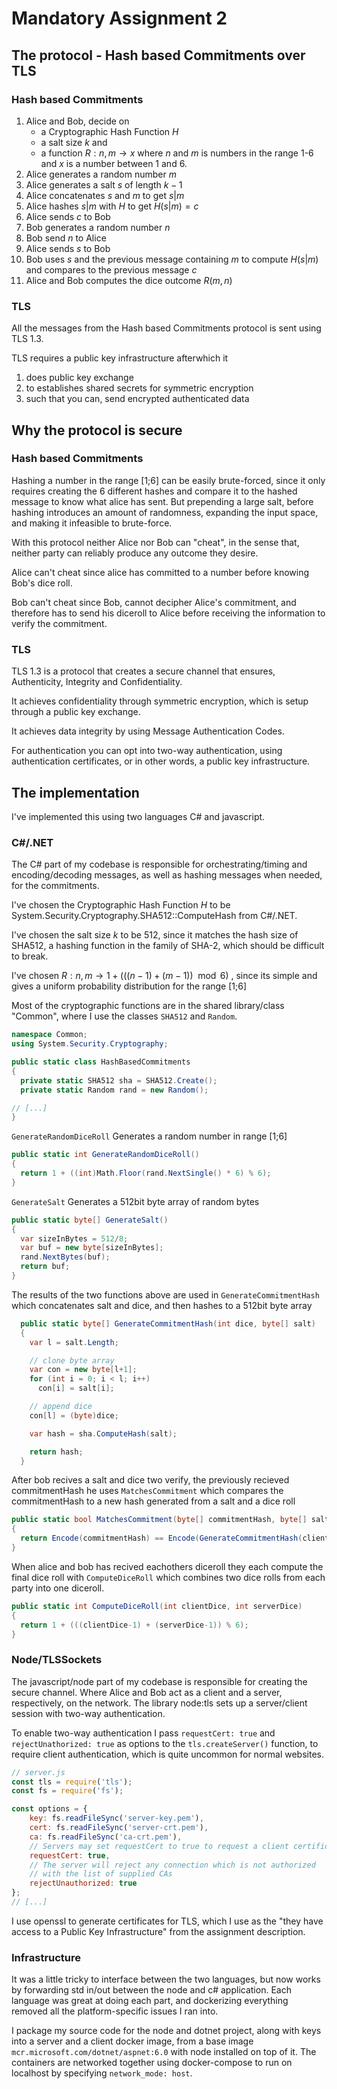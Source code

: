 # Mandatory Assignment 2

## The protocol - Hash based Commitments over TLS

### Hash based Commitments

1. Alice and Bob, decide on 
    - a Cryptographic Hash Function $H$
    - a salt size $k$ and
    - a function $R: n,m \to x$ where $n$ and $m$ is numbers in the range 1-6
      and $x$ is a number between 1 and 6.
2. Alice generates a random number $m$
3. Alice generates a salt $s$ of length $k-1$
4. Alice concatenates $s$ and $m$ to get $s|m$
5. Alice hashes $s|m$ with $H$ to get $H(s|m) = c$
6. Alice sends $c$ to Bob
7. Bob generates a random number $n$
8. Bob send $n$ to Alice
9. Alice sends $s$ to Bob
10. Bob uses $s$ and the previous message containing $m$ to compute $H(s|m)$ and
compares to the previous message $c$
11. Alice and Bob computes the dice outcome $R(m,n)$

### TLS

All the messages from the Hash based Commitments protocol is sent using TLS 1.3.

TLS requires a public key infrastructure afterwhich it

1. does public key exchange
2. to establishes shared secrets for symmetric encryption
3. such that you can, send encrypted authenticated data

## Why the protocol is secure

### Hash based Commitments

Hashing a number in the range [1;6] can be easily brute-forced, since it only
requires creating the 6 different hashes and compare it to the hashed message
to know what alice has sent. But prepending a large salt, before hashing
introduces an amount of randomness, expanding the input space, and making it 
infeasible to brute-force.

With this protocol neither Alice nor Bob can "cheat", in the sense that,
neither party can reliably produce any outcome they desire.

Alice can't cheat since alice has committed to a number before knowing Bob's
dice roll.

Bob can't cheat since Bob, cannot decipher Alice's commitment, and
therefore has to send his diceroll to Alice before receiving the information to
verify the commitment.

### TLS

TLS 1.3 is a protocol that creates a secure channel that ensures, Authenticity,
Integrity and Confidentiality.

It achieves confidentiality through symmetric encryption, which is setup through
a public key exchange.

It achieves data integrity by using Message Authentication Codes.

For authentication you can opt into two-way authentication, using authentication
certificates, or in other words, a public key infrastructure.

## The implementation

I've implemented this using two languages C# and javascript.

### C#/.NET

The C# part of my codebase is responsible for orchestrating/timing and
encoding/decoding messages, as well as hashing messages when needed, for the
commitments.

I've chosen the Cryptographic Hash Function $H$ to be
System.Security.Cryptography.SHA512::ComputeHash from C#/.NET.

I've chosen the salt size $k$ to be 512, since it matches the hash size of
SHA512, a hashing function in the family of SHA-2, which should be difficult to 
break.

I've chosen $R : n,m \to 1 + (((n-1) + (m-1)) \mod 6)$ , since its simple and
gives a uniform probability distribution for the range [1;6]

Most of the cryptographic functions are in the shared library/class "Common",
where I use the classes `SHA512` and `Random`.

```c#
namespace Common;
using System.Security.Cryptography;

public static class HashBasedCommitments
{
  private static SHA512 sha = SHA512.Create();
  private static Random rand = new Random();

// [...]
}
```

`GenerateRandomDiceRoll` Generates a random number in range [1;6]

```c#
public static int GenerateRandomDiceRoll()
{
  return 1 + ((int)Math.Floor(rand.NextSingle() * 6) % 6);
}
```

`GenerateSalt` Generates a 512bit byte array of random bytes
```c#
public static byte[] GenerateSalt()
{
  var sizeInBytes = 512/8;
  var buf = new byte[sizeInBytes];
  rand.NextBytes(buf);
  return buf;
}
```

The results of the two functions above are used in `GenerateCommitmentHash`
which concatenates salt and dice, and then hashes to a 512bit byte array

```c#
  public static byte[] GenerateCommitmentHash(int dice, byte[] salt)
  {
    var l = salt.Length;

    // clone byte array
    var con = new byte[l+1];
    for (int i = 0; i < l; i++)
      con[i] = salt[i];

    // append dice
    con[l] = (byte)dice;

    var hash = sha.ComputeHash(salt);

    return hash;
  }
```

After bob recives a salt and dice two verify, the previously recieved
commitmentHash he uses `MatchesCommitment` which compares the commitmentHash to
a new hash generated from a salt and a dice roll

```c#
public static bool MatchesCommitment(byte[] commitmentHash, byte[] salt, int clientDice)
{
  return Encode(commitmentHash) == Encode(GenerateCommitmentHash(clientDice, salt));
}
```

When alice and bob has recived eachothers diceroll they each compute the final
dice roll with `ComputeDiceRoll` which combines two dice rolls from each party
into one diceroll.

```c#
public static int ComputeDiceRoll(int clientDice, int serverDice)
{
  return 1 + (((clientDice-1) + (serverDice-1)) % 6);
}
```

### Node/TLSSockets

The javascript/node part of my codebase is responsible for creating the secure
channel. Where Alice and Bob act as a client and a server, respectively, on the 
network. The library node:tls sets up a server/client session with two-way 
authentication.

To enable two-way authentication I pass `requestCert: true` and
`rejectUnathorized: true` as options to the `tls.createServer()` function, to
require client authentication, which is quite uncommon for normal websites.

```js
// server.js
const tls = require('tls');
const fs = require('fs');

const options = { 
    key: fs.readFileSync('server-key.pem'), 
    cert: fs.readFileSync('server-crt.pem'), 
    ca: fs.readFileSync('ca-crt.pem'), 
    // Servers may set requestCert to true to request a client certificate
    requestCert: true,
    // The server will reject any connection which is not authorized
    // with the list of supplied CAs
    rejectUnauthorized: true
}; 
// [...]
```

I use openssl to generate certificates for TLS, which I use as the
"they have access to a Public Key Infrastructure" from the assignment
description.

### Infrastructure

It was a little tricky to interface between the two languages, but now works by 
forwarding std in/out between the node and c# application. Each language
was great at doing each part, and dockerizing everything removed all the
platform-specific issues I ran into.

I package my source code for the node and dotnet project, along with keys into
a server and a client docker image, from a base image
`mcr.microsoft.com/dotnet/aspnet:6.0` with node installed on top of it.
The containers are networked together using docker-compose to run on localhost
by specifying `network_mode: host`.
